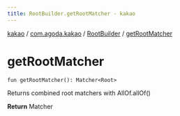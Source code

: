 ```yaml
---
title: RootBuilder.getRootMatcher - kakao
---
```


[kakao](../../index.html) / [com.agoda.kakao](../index.html) / [RootBuilder](index.html) / [getRootMatcher](.)

# getRootMatcher

`fun getRootMatcher(): Matcher<Root>`

Returns combined root matchers with AllOf.allOf()

**Return**
Matcher

